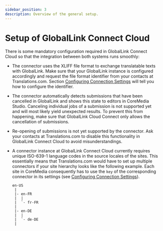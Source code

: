 ```yaml
---
sidebar_position: 3
description: Overview of the general setup.
---
```


# Setup of GlobalLink Connect Cloud

There is some mandatory configuration required in GlobalLink Connect Cloud so
that the integration between both systems runs smoothly:

* The connector uses the XLIFF file format to exchange translatable texts with
  GlobalLink. Make sure that your GlobalLink instance is configured
  accordingly and request the file format identifier from your contacts at
  Translations.com. Section
  [Configuring Connection Settings](<./configure-gcc-settings> "Administrators | Configuring Connection Settings")
  will tell you how to configure the identifier.

* The connector automatically detects submissions that have been cancelled in
  GlobalLink and shows this state to editors in CoreMedia Studio. Canceling
  individual jobs of a submission is not supported yet and will most likely
  yield unexpected results. To prevent this from happening, make sure that
  GlobalLink Cloud Connect only allows the cancellation of submissions.

* Re-opening of submissions is not yet supported by the connector. Ask your
  contacts at Translations.com to disable this functionality in GlobalLink
  Connect Cloud to avoid misunderstandings.

* A connector instance at GlobalLink Connect Cloud currently requires unique
  ISO-639-1 language codes in the source locales of the sites. This essentially
  means that Translations.com would have to set up multiple connectors if your
  site hierarchy looks like the following example. Each site in CoreMedia
  consequently has to use the `key` of the corresponding connector in its
  settings (see
  [Configuring Connection Settings](<./configure-gcc-settings.mdx> "Administrators | Configuring Connection Settings")).

  ```text title="Example Site Hierarchy"
  en-US
   |
   |- en-FR
   |  |
   |  `- fr-FR
   |
   |- en-DE
   |  |
   |  `- de-DE
   |
  ```
